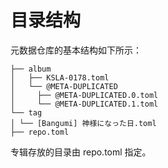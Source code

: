 # 目录结构

元数据仓库的基本结构如下所示：

```
├── album
│   ├── KSLA-0178.toml
│   └── @META-DUPLICATED
│     ├── @META-DUPLICATED.0.toml
│     └── @META-DUPLICATED.1.toml 
└── tag
│ └── [Bangumi] 神様になった日.toml
├── repo.toml
```

专辑存放的目录由 repo.toml 指定。